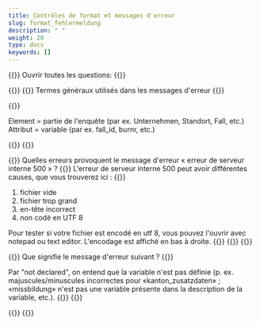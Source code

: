```yaml
---
title: Contrôles de format et messages d'erreur
slug: format_fehlermeldung
description: " "
weight: 20
type: docs
keywords: []
---
```


{{<faqBlock>}}
Ouvrir toutes les questions: {{<collapsibleGroupCommand groupId="format_fehlermeldung">}}

{{<numberedList>}}
{{<listItem>}}
Termes généraux utilisés dans les messages d'erreur
{{<collapsibleBlock groupId="format_fehlermeldung">}}

{{<insertImage image="tf1.png" class="edge max-w-90">}}

Element = partie de l'enquête (par ex. Unternehmen, Standort, Fall, etc.)
Attribut = variable (par ex. fall_id, burnr, etc.)

{{</collapsibleBlock>}}
{{</listItem>}}

{{<listItem>}}
Quelles erreurs provoquent le message d'erreur « erreur de serveur interne 500 » ?
{{<collapsibleBlock groupId="format_fehlermeldung">}}
L'erreur de serveur interne 500 peut avoir différentes causes, que vous trouverez ici :
{{<markdown>}}
1. fichier vide
2. fichier trop grand
3. en-tête incorrect 
4. non codé en UTF 8

<!--En-tête :
<?xml version=« 1.0 » encoding=« UTF-8 »?>
<Entreprise xmlns:xsi=« http://www.w3.org/2001/XMLSchema-instance » xmlns=« http://www.bfs.admin.ch/xmlns/gvs/spiges-data/1.3 » ent_id=« xxxxxxx » version=« 1.3 »> -->
Pour tester si votre fichier est encodé en utf 8, vous pouvez l'ouvrir avec notepad ou text editor. L'encodage est affiché en bas à droite.
{{</markdown>}}
{{</collapsibleBlock>}}
{{</listItem>}}

{{<listItem>}}
Que signifie le message d'erreur suivant ?
{{<collapsibleBlock groupId="format_fehlermeldung">}}
<!--image-->
Par "not declared", on entend que la variable n'est pas définie (p. ex. majuscules/minuscules incorrectes pour «kanton_zusatzdaten» ; «missbildung» n'est pas une variable présente dans la description de la variable, etc.).
{{</collapsibleBlock>}}
{{</listItem>}}

{{</numberedList>}}
{{</faqBlock>}}